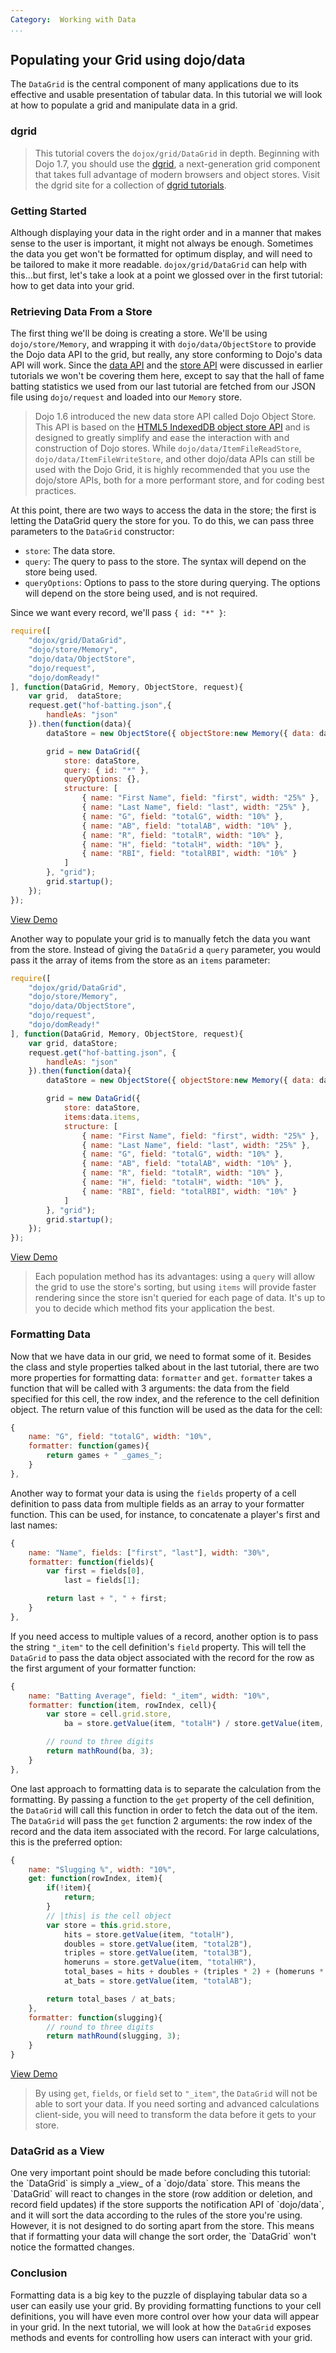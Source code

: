 ```yaml
---
Category:  Working with Data
...
```


## Populating your Grid using dojo/data

The `DataGrid` is the central component of many applications due to its effective and usable presentation of tabular data. In this tutorial we will look at how to populate a grid and manipulate data in a grid.

### dgrid

<!-- protip -->
> This tutorial covers the `dojox/grid/DataGrid` in depth. Beginning with Dojo 1.7, you should use the [dgrid](http://dgrid.io/), a next-generation grid component that takes full advantage of modern browsers and object stores. Visit the dgrid site for a collection of [dgrid tutorials](http://dgrid.io#tutorials).

### Getting Started

Although displaying your data in the right order and in a manner that makes sense to the user is important, it might not always be enough. Sometimes the data you get won't be formatted for optimum display, and will need to be tailored to make it more readable. `dojox/grid/DataGrid` can help with this...but first, let's take a look at a point we glossed over in the first tutorial: how to get data into your grid.

### Retrieving Data From a Store

The first thing we'll be doing is creating a store. We'll be using `dojo/store/Memory`, and wrapping it with `dojo/data/ObjectStore` to provide the Dojo data API to the grid, but really, any store conforming to Dojo's data API will work. Since the [data API](../dojo_data) and the [store API](../intro_dojo_store/) were discussed in earlier tutorials we won't be covering them here, except to say that the hall of fame batting statistics we used from our last tutorial are fetched from our JSON file using `dojo/request` and loaded into our `Memory` store.

<!-- protip -->
> Dojo 1.6 introduced the new data store API called Dojo Object Store. This API is based on the [HTML5 IndexedDB object store API](http://www.w3.org/TR/IndexedDB/#object-store-sync) and is designed to greatly simplify and ease the interaction with and construction of Dojo stores.  While `dojo/data/ItemFileReadStore`, `dojo/data/ItemFileWriteStore`, and other dojo/data APIs can still be used with the Dojo Grid, it is highly recommended that you use the dojo/store APIs, both for a more performant store, and for coding best practices.

At this point, there are two ways to access the data in the store; the first is letting the DataGrid query the store for you. To do this, we can pass three parameters to the `DataGrid` constructor:

*   `store`: The data store.
*   `query`: The query to pass to the store. The syntax will depend on the store being used.
*   `queryOptions`: Options to pass to the store during querying. The options will depend on the store being used, and is not required.

Since we want every record, we'll pass `{ id: "*" }`:

```js
require([
	"dojox/grid/DataGrid",
	"dojo/store/Memory",
	"dojo/data/ObjectStore",
	"dojo/request",
	"dojo/domReady!"
], function(DataGrid, Memory, ObjectStore, request){
	var grid,  dataStore;
	request.get("hof-batting.json",{
		handleAs: "json"
	}).then(function(data){
		dataStore = new ObjectStore({ objectStore:new Memory({ data: data.items }) });

		grid = new DataGrid({
			store: dataStore,
			query: { id: "*" },
			queryOptions: {},
			structure: [
				{ name: "First Name", field: "first", width: "25%" },
				{ name: "Last Name", field: "last", width: "25%" },
				{ name: "G", field: "totalG", width: "10%" },
				{ name: "AB", field: "totalAB", width: "10%" },
				{ name: "R", field: "totalR", width: "10%" },
				{ name: "H", field: "totalH", width: "10%" },
				{ name: "RBI", field: "totalRBI", width: "10%" }
			]
		}, "grid");
		grid.startup();
	});
});
```

<a href="demo/datagrid.html" class="button">View Demo</a>

Another way to populate your grid is to manually fetch the data you want from the store. Instead of giving the `DataGrid` a `query` parameter, you would pass it the array of items from the store as an `items` parameter:

```js
require([
	"dojox/grid/DataGrid",
	"dojo/store/Memory",
	"dojo/data/ObjectStore",
	"dojo/request",
	"dojo/domReady!"
], function(DataGrid, Memory, ObjectStore, request){
	var grid, dataStore;
	request.get("hof-batting.json", {
		handleAs: "json"
	}).then(function(data){
		dataStore = new ObjectStore({ objectStore:new Memory({ data: data.items }) });

		grid = new DataGrid({
			store: dataStore,
			items:data.items,
			structure: [
				{ name: "First Name", field: "first", width: "25%" },
				{ name: "Last Name", field: "last", width: "25%" },
				{ name: "G", field: "totalG", width: "10%" },
				{ name: "AB", field: "totalAB", width: "10%" },
				{ name: "R", field: "totalR", width: "10%" },
				{ name: "H", field: "totalH", width: "10%" },
				{ name: "RBI", field: "totalRBI", width: "10%" }
			]
		}, "grid");
		grid.startup();
	});
});
```

<a href="demo/datagrid-items.html" class="button">View Demo</a>

<!-- protip -->
> Each population method has its advantages: using a `query` will allow the grid to use the store's sorting, but using `items` will provide faster rendering since the store isn't queried for each page of data. It's up to you to decide which method fits your application the best.

### Formatting Data

Now that we have data in our grid, we need to format some of it. Besides the class and style properties talked about in the last tutorial, there are two more properties for formatting data: `formatter` and `get`. `formatter` takes a function that will be called with 3 arguments: the data from the field specified for this cell, the row index, and the reference to the cell definition object. The return value of this function will be used as the data for the cell:

```js
{
	name: "G", field: "totalG", width: "10%",
	formatter: function(games){
		return games + " _games_";
	}
},
```

Another way to format your data is using the `fields` property of a cell definition to pass data from multiple fields as an array to your formatter function. This can be used, for instance, to concatenate a player's first and last names:

```js
{
	name: "Name", fields: ["first", "last"], width: "30%",
	formatter: function(fields){
		var first = fields[0],
			last = fields[1];

		return last + ", " + first;
	}
},
```

If you need access to multiple values of a record, another option is to pass the string `"_item"` to the cell definition's `field` property. This will tell the `DataGrid` to pass the data object associated with the record for the row as the first argument of your formatter function:

```js
{
	name: "Batting Average", field: "_item", width: "10%",
	formatter: function(item, rowIndex, cell){
		var store = cell.grid.store,
			ba = store.getValue(item, "totalH") / store.getValue(item, "totalAB");

		// round to three digits
		return mathRound(ba, 3);
	}
},
```

One last approach to formatting data is to separate the calculation from the formatting. By passing a function to the `get` property of the cell definition, the `DataGrid` will call this function in order to fetch the data out of the item. The `DataGrid` will pass the `get` function 2 arguments: the row index of the record and the data item associated with the record. For large calculations, this is the preferred option:

```js
{
	name: "Slugging %", width: "10%",
	get: function(rowIndex, item){
		if(!item){
			return;
		}
		// |this| is the cell object
		var store = this.grid.store,
			hits = store.getValue(item, "totalH"),
			doubles = store.getValue(item, "total2B"),
			triples = store.getValue(item, "total3B"),
			homeruns = store.getValue(item, "totalHR"),
			total_bases = hits + doubles + (triples * 2) + (homeruns * 3),
			at_bats = store.getValue(item, "totalAB");

		return total_bases / at_bats;
	},
	formatter: function(slugging){
		// round to three digits
		return mathRound(slugging, 3);
	}
}
```

<a href="demo/datagrid-formatting.html" class="button">View Demo</a>

<!-- protip -->
> By using `get`, `fields`, or `field` set to `"_item"`, the `DataGrid` will not be able to sort your data. If you need sorting and advanced calculations client-side, you will need to transform the data before it gets to your store.</code>

### DataGrid as a View

<p>One very important point should be made before concluding this tutorial: the `DataGrid` is simply a _view_ of a `dojo/data` store. This means the `DataGrid` will react to changes in the store (row addition or deletion, and record field updates) if the store supports the notification API of `dojo/data`, and it will sort the data according to the rules of the store you're using. However, it is not designed to do sorting apart from the store. This means that if formatting your data will change the sort order, the `DataGrid` won't notice the formatted changes.

### Conclusion

Formatting data is a big key to the puzzle of displaying tabular data so a user can easily use your grid. By providing formatting functions to your cell definitions, you will have even more control over how your data will appear in your grid. In the next tutorial, we will look at how the `DataGrid` exposes methods and events for controlling how users can interact with your grid.